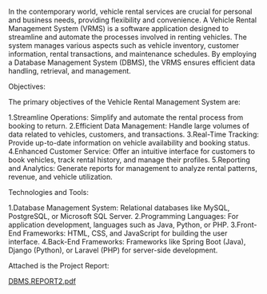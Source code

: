 In the contemporary world, vehicle rental services are crucial for personal and business needs, providing flexibility and convenience. A Vehicle Rental Management System (VRMS) is a software application designed to streamline and automate the processes involved in renting vehicles. The system manages various aspects such as vehicle inventory, customer information, rental transactions, and maintenance schedules. By employing a Database Management System (DBMS), the VRMS ensures efficient data handling, retrieval, and management.

Objectives:

The primary objectives of the Vehicle Rental Management System are:

1.Streamline Operations: Simplify and automate the rental process from booking to return.
2.Efficient Data Management: Handle large volumes of data related to vehicles, customers, and transactions.
3.Real-Time Tracking: Provide up-to-date information on vehicle availability and booking status.
4.Enhanced Customer Service: Offer an intuitive interface for customers to book vehicles, track rental history, and manage their profiles.
5.Reporting and Analytics: Generate reports for management to analyze rental patterns, revenue, and vehicle utilization.

Technologies and Tools:

1.Database Management System: Relational databases like MySQL, PostgreSQL, or Microsoft SQL Server.
2.Programming Languages: For application development, languages such as Java, Python, or PHP.
3.Front-End Frameworks: HTML, CSS, and JavaScript for building the user interface.
4.Back-End Frameworks: Frameworks like Spring Boot (Java), Django (Python), or Laravel (PHP) for server-side development.

Attached is the Project Report:

[DBMS.REPORT2.pdf](https://github.com/user-attachments/files/16439579/DBMS.REPORT2.pdf)
